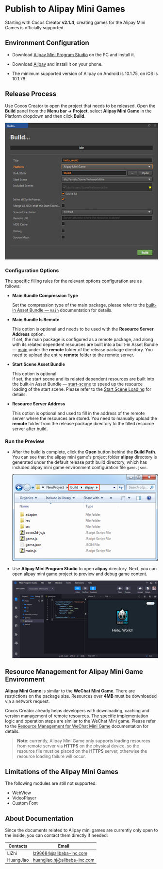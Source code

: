 # Publish to Alipay Mini Games

Starting with Cocos Creator **v2.1.4**, creating games for the Alipay Mini Games is officially supported.

## Environment Configuration

- Download [Alipay Mini Program Studio](https://render.alipay.com/p/f/fd-jwq8nu2a/pages/home/index.html) on the PC and install it.

- Download [Alipay](https://mobile.alipay.com/index.htm) and install it on your phone.

- The minimum supported version of Alipay on Android is 10.1.75, on iOS is 10.1.78.

## Release Process

Use Cocos Creator to open the project that needs to be released. Open the **Build** panel from the **Menu bar -> Project**, select **Alipay Mini Game** in the Platform dropdown and then click **Build**.

![](./publish-alipay-mini-games/build_option.png)

### Configuration Options

The specific filling rules for the relevant options configuration are as follows:

- **Main Bundle Compression Type**

  Set the compression type of the main package, please refer to the [built-in Asset Bundle — `main`](../asset-manager/bundle.md#the-built-in-asset-bundle) documentation for details.

- **Main Bundle Is Remote**

  This option is optional and needs to be used with the **Resource Server Address** option.<br>
  If set, the main package is configured as a remote package, and along with its related dependent resources are built into a built-in Asset Bundle — [main](../asset-manager/bundle.md#the-built-in-asset-bundle) under the **remote** folder of the release package directory. You need to upload the entire **remote** folder to the remote server.

- **Start Scene Asset Bundle**

  This option is optional.<br>
  If set, the start scene and its related dependent resources are built into the built-in Asset Bundle — [start-scene](../asset-manager/bundle.md#the-built-in-asset-bundle) to speed up the resource loading of the start scene. Please refer to the [Start Scene Loading](publish-wechatgame.md#speed-up-the-loading-of-the-start-scene) for details.

- **Resource Server Address**

  This option is optional and used to fill in the address of the remote server where the resources are stored. You need to manually upload the **remote** folder from the release package directory to the filled resource server after build. 

### Run the Preview

- After the build is complete, click the **Open** button behind the **Build Path**. You can see that the alipay mini game's project folder **alipay** directory is generated under the default release path build directory, which has included alipay mini game environment configuration file `game.json`.

  ![](./publish-alipay-mini-games/build.png)

- Use **Alipay Mini Program Studio** to open **alipay** directory. Next, you can open alipay mini game project to preview and debug game content.

  ![](./publish-alipay-mini-games/preview.png)

## Resource Management for Alipay Mini Game Environment

**Alipay Mini Game** is similar to the **WeChat Mini Game**. There are restrictions on the package size. Resources over **4MB** must be downloaded via a network request.

Cocos Creator already helps developers with downloading, caching and version management of remote resources. The specific implementation logic and operation steps are similar to the WeChat Mini game. Please refer to the [Resource Management for WeChat Mini Game](./publish-wechatgame.md#resource-management-for-the-wechat-mini-games) documentation for details.

> **Note**: currently, Alipay Mini Game only supports loading resources from remote server via **HTTPS** on the physical device, so the resource file must be placed on the **HTTPS** server, otherwise the resource loading failure will occur.

## Limitations of the Alipay Mini Games

The following modules are still not supported:

- WebView
- VideoPlayer
- Custom Font

## About Documentation

Since the documents related to Alipay mini games are currently only open to the inside, you can contact them directly if needed:

| Contacts | Email |
| ----- | ----- |
| LiZhi | lz98684@alibaba-inc.com      |
| HuangJiao | huangjiao.hj@alibaba-inc.com |
